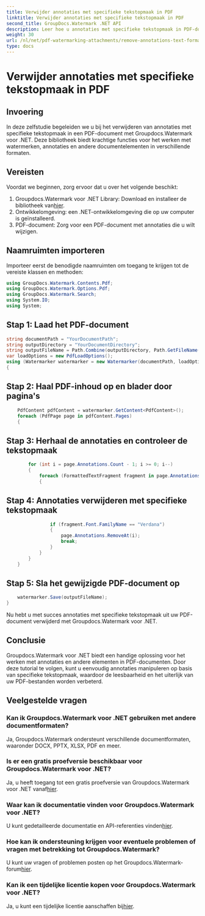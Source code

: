 ```yaml
---
title: Verwijder annotaties met specifieke tekstopmaak in PDF
linktitle: Verwijder annotaties met specifieke tekstopmaak in PDF
second_title: GroupDocs.Watermark .NET API
description: Leer hoe u annotaties met specifieke tekstopmaak in PDF-documenten kunt verwijderen met behulp van Groupdocs voor .NET.
weight: 30
url: /nl/net/pdf-watermarking-attachments/remove-annotations-text-formatting-pdf/
type: docs
---
```

# Verwijder annotaties met specifieke tekstopmaak in PDF

## Invoering
In deze zelfstudie begeleiden we u bij het verwijderen van annotaties met specifieke tekstopmaak in een PDF-document met Groupdocs.Watermark voor .NET. Deze bibliotheek biedt krachtige functies voor het werken met watermerken, annotaties en andere documentelementen in verschillende formaten.
## Vereisten
Voordat we beginnen, zorg ervoor dat u over het volgende beschikt:
1.  Groupdocs.Watermark voor .NET Library: Download en installeer de bibliotheek van[hier](https://releases.groupdocs.com/Watermark/net/).
2. Ontwikkelomgeving: een .NET-ontwikkelomgeving die op uw computer is geïnstalleerd.
3. PDF-document: Zorg voor een PDF-document met annotaties die u wilt wijzigen.

## Naamruimten importeren
Importeer eerst de benodigde naamruimten om toegang te krijgen tot de vereiste klassen en methoden:
```csharp
using GroupDocs.Watermark.Contents.Pdf;
using GroupDocs.Watermark.Options.Pdf;
using GroupDocs.Watermark.Search;
using System.IO;
using System;
```
## Stap 1: Laad het PDF-document
```csharp
string documentPath = "YourDocumentPath";
string outputDirectory = "YourDocumentDirectory";
string outputFileName = Path.Combine(outputDirectory, Path.GetFileName(documentPath));
var loadOptions = new PdfLoadOptions();
using (Watermarker watermarker = new Watermarker(documentPath, loadOptions))
{
```
## Stap 2: Haal PDF-inhoud op en blader door pagina's
```csharp
    PdfContent pdfContent = watermarker.GetContent<PdfContent>();
    foreach (PdfPage page in pdfContent.Pages)
    {
```
## Stap 3: Herhaal de annotaties en controleer de tekstopmaak
```csharp
        for (int i = page.Annotations.Count - 1; i >= 0; i--)
        {
            foreach (FormattedTextFragment fragment in page.Annotations[i].FormattedTextFragments)
            {
```
## Stap 4: Annotaties verwijderen met specifieke tekstopmaak
```csharp
                if (fragment.Font.FamilyName == "Verdana")
                {
                    page.Annotations.RemoveAt(i);
                    break;
                }
            }
        }
    }
```
## Stap 5: Sla het gewijzigde PDF-document op
```csharp
    watermarker.Save(outputFileName);
}
```
Nu hebt u met succes annotaties met specifieke tekstopmaak uit uw PDF-document verwijderd met Groupdocs.Watermark voor .NET.

## Conclusie
Groupdocs.Watermark voor .NET biedt een handige oplossing voor het werken met annotaties en andere elementen in PDF-documenten. Door deze tutorial te volgen, kunt u eenvoudig annotaties manipuleren op basis van specifieke tekstopmaak, waardoor de leesbaarheid en het uiterlijk van uw PDF-bestanden worden verbeterd.
## Veelgestelde vragen
### Kan ik Groupdocs.Watermark voor .NET gebruiken met andere documentformaten?
Ja, Groupdocs.Watermark ondersteunt verschillende documentformaten, waaronder DOCX, PPTX, XLSX, PDF en meer.
### Is er een gratis proefversie beschikbaar voor Groupdocs.Watermark voor .NET?
 Ja, u heeft toegang tot een gratis proefversie van Groupdocs.Watermark voor .NET vanaf[hier](https://releases.groupdocs.com/).
### Waar kan ik documentatie vinden voor Groupdocs.Watermark voor .NET?
 U kunt gedetailleerde documentatie en API-referenties vinden[hier](https://tutorials.groupdocs.com/Watermark/net/).
### Hoe kan ik ondersteuning krijgen voor eventuele problemen of vragen met betrekking tot Groupdocs.Watermark?
 U kunt uw vragen of problemen posten op het Groupdocs.Watermark-forum[hier](https://forum.groupdocs.com/c/watermark/19).
### Kan ik een tijdelijke licentie kopen voor Groupdocs.Watermark voor .NET?
 Ja, u kunt een tijdelijke licentie aanschaffen bij[hier](https://purchase.groupdocs.com/temporary-license/).